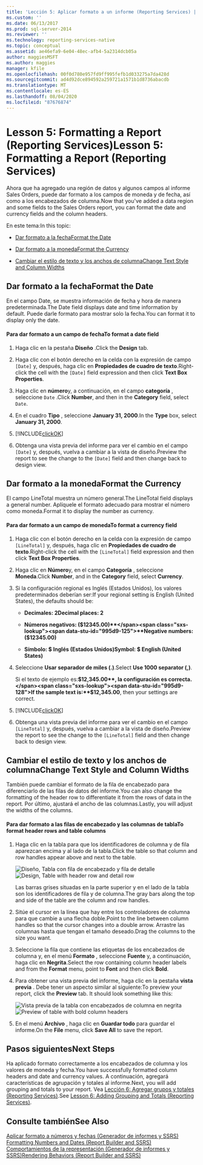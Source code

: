 ```yaml
---
title: 'Lección 5: Aplicar formato a un informe (Reporting Services) | Microsoft Docs'
ms.custom: ''
ms.date: 06/13/2017
ms.prod: sql-server-2014
ms.reviewer: ''
ms.technology: reporting-services-native
ms.topic: conceptual
ms.assetid: ae46efa9-6e04-48ec-afb4-5a2314dcb05a
author: maggiesMSFT
ms.author: maggies
manager: kfile
ms.openlocfilehash: 00f0d780e957fd9ff995fefb1d033275a7da428d
ms.sourcegitcommit: ad4d92dce894592a259721a1571b1d8736abacdb
ms.translationtype: MT
ms.contentlocale: es-ES
ms.lasthandoff: 08/04/2020
ms.locfileid: "87676874"
---
```

# <a name="lesson-5-formatting-a-report-reporting-services"></a><span data-ttu-id="995d9-102">Lesson 5: Formatting a Report (Reporting Services)</span><span class="sxs-lookup"><span data-stu-id="995d9-102">Lesson 5: Formatting a Report (Reporting Services)</span></span>
  <span data-ttu-id="995d9-103">Ahora que ha agregado una región de datos y algunos campos al informe Sales Orders, puede dar formato a los campos de moneda y de fecha, así como a los encabezados de columna.</span><span class="sxs-lookup"><span data-stu-id="995d9-103">Now that you've added a data region and some fields to the Sales Orders report, you can format the date and currency fields and the column headers.</span></span>  
  
 <span data-ttu-id="995d9-104">En este tema:</span><span class="sxs-lookup"><span data-stu-id="995d9-104">In this topic:</span></span>  
  
-   [<span data-ttu-id="995d9-105">Dar formato a la fecha</span><span class="sxs-lookup"><span data-stu-id="995d9-105">Format the Date</span></span>](#bkmk_format_date)  
  
-   [<span data-ttu-id="995d9-106">Dar formato a la moneda</span><span class="sxs-lookup"><span data-stu-id="995d9-106">Format the Currency</span></span>](#bkmk_format_currency)  
  
-   [<span data-ttu-id="995d9-107">Cambiar el estilo de texto y los anchos de columna</span><span class="sxs-lookup"><span data-stu-id="995d9-107">Change Text Style and Column Widths</span></span>](#bkmk_change_textstyle)  
  
##  <a name="format-the-date"></a><a name="bkmk_format_date"></a><span data-ttu-id="995d9-108">Dar formato a la fecha</span><span class="sxs-lookup"><span data-stu-id="995d9-108">Format the Date</span></span>  
 <span data-ttu-id="995d9-109">En el campo Date, se muestra información de fecha y hora de manera predeterminada.</span><span class="sxs-lookup"><span data-stu-id="995d9-109">The Date field displays date and time information by default.</span></span> <span data-ttu-id="995d9-110">Puede darle formato para mostrar solo la fecha.</span><span class="sxs-lookup"><span data-stu-id="995d9-110">You can format it to display only the date.</span></span>  
  
#### <a name="to-format-a-date-field"></a><span data-ttu-id="995d9-111">Para dar formato a un campo de fecha</span><span class="sxs-lookup"><span data-stu-id="995d9-111">To format a date field</span></span>  
  
1.  <span data-ttu-id="995d9-112">Haga clic en la pestaña **Diseño** .</span><span class="sxs-lookup"><span data-stu-id="995d9-112">Click the **Design** tab.</span></span>  
  
2.  <span data-ttu-id="995d9-113">Haga clic con el botón derecho en la celda con la expresión de campo `[Date]` y, después, haga clic en **Propiedades de cuadro de texto**.</span><span class="sxs-lookup"><span data-stu-id="995d9-113">Right-click the cell with the `[Date]` field expression and then click **Text Box Properties**.</span></span>  
  
3.  <span data-ttu-id="995d9-114">Haga clic en **número**y, a continuación, en el campo **categoría** , seleccione `Date` .</span><span class="sxs-lookup"><span data-stu-id="995d9-114">Click **Number**, and then in the **Category** field, select `Date`.</span></span>  
  
4.  <span data-ttu-id="995d9-115">En el cuadro **Tipo** , seleccione **January 31, 2000**.</span><span class="sxs-lookup"><span data-stu-id="995d9-115">In the **Type** box, select **January 31, 2000**.</span></span>  
  
5.  [!INCLUDE[clickOK](../includes/clickok-md.md)]  
  
6.  <span data-ttu-id="995d9-116">Obtenga una vista previa del informe para ver el cambio en el campo `[Date]` y, después, vuelva a cambiar a la vista de diseño.</span><span class="sxs-lookup"><span data-stu-id="995d9-116">Preview the report to see the change to the `[Date]` field and then change back to design view.</span></span>  
  
##  <a name="format-the-currency"></a><a name="bkmk_format_currency"></a><span data-ttu-id="995d9-117">Dar formato a la moneda</span><span class="sxs-lookup"><span data-stu-id="995d9-117">Format the Currency</span></span>  
 <span data-ttu-id="995d9-118">El campo LineTotal muestra un número general.</span><span class="sxs-lookup"><span data-stu-id="995d9-118">The LineTotal field displays a general number.</span></span> <span data-ttu-id="995d9-119">Aplíquele el formato adecuado para mostrar el número como moneda.</span><span class="sxs-lookup"><span data-stu-id="995d9-119">Format it to display the number as currency.</span></span>  
  
#### <a name="to-format-a-currency-field"></a><span data-ttu-id="995d9-120">Para dar formato a un campo de moneda</span><span class="sxs-lookup"><span data-stu-id="995d9-120">To format a currency field</span></span>  
  
1.  <span data-ttu-id="995d9-121">Haga clic con el botón derecho en la celda con la expresión de campo `[LineTotal]` y, después, haga clic en **Propiedades de cuadro de texto**.</span><span class="sxs-lookup"><span data-stu-id="995d9-121">Right-click the cell with the `[LineTotal]` field expression and then click **Text Box Properties**.</span></span>  
  
2.  <span data-ttu-id="995d9-122">Haga clic en **Número**y, en el campo **Categoría** , seleccione **Moneda**.</span><span class="sxs-lookup"><span data-stu-id="995d9-122">Click **Number**, and in the **Category** field, select **Currency**.</span></span>  
  
3.  <span data-ttu-id="995d9-123">Si la configuración regional es Inglés (Estados Unidos), los valores predeterminados deberían ser:</span><span class="sxs-lookup"><span data-stu-id="995d9-123">If your regional setting is English (United States), the defaults should be:</span></span>  
  
    -   <span data-ttu-id="995d9-124">**Decimales: 2**</span><span class="sxs-lookup"><span data-stu-id="995d9-124">**Decimal places: 2**</span></span>  
  
    -   <span data-ttu-id="995d9-125">**Números negativos: ($12345.00)**</span><span class="sxs-lookup"><span data-stu-id="995d9-125">**Negative numbers: ($12345.00)**</span></span>  
  
    -   <span data-ttu-id="995d9-126">**Símbolo: $ Inglés (Estados Unidos)**</span><span class="sxs-lookup"><span data-stu-id="995d9-126">**Symbol: $ English (United States)**</span></span>  
  
4.  <span data-ttu-id="995d9-127">Seleccione **Usar separador de miles (.)**.</span><span class="sxs-lookup"><span data-stu-id="995d9-127">Select **Use 1000 separator (,)**.</span></span>  
  
     <span data-ttu-id="995d9-128">Si el texto de ejemplo es:**$12,345.00**, la configuración es correcta.</span><span class="sxs-lookup"><span data-stu-id="995d9-128">If the sample text is:**$12,345.00**, then your settings are correct.</span></span>  
  
5.  [!INCLUDE[clickOK](../includes/clickok-md.md)]  
  
6.  <span data-ttu-id="995d9-129">Obtenga una vista previa del informe para ver el cambio en el campo `[LineTotal]` y, después, vuelva a cambiar a la vista de diseño.</span><span class="sxs-lookup"><span data-stu-id="995d9-129">Preview the report to see the change to the `[LineTotal]` field and then change back to design view.</span></span>  
  
##  <a name="change-text-style-and-column-widths"></a><a name="bkmk_change_textstyle"></a><span data-ttu-id="995d9-130">Cambiar el estilo de texto y los anchos de columna</span><span class="sxs-lookup"><span data-stu-id="995d9-130">Change Text Style and Column Widths</span></span>  
 <span data-ttu-id="995d9-131">También puede cambiar el formato de la fila de encabezado para diferenciarlo de las filas de datos del informe.</span><span class="sxs-lookup"><span data-stu-id="995d9-131">You can also change the formatting of the header row to differentiate it from the rows of data in the report.</span></span> <span data-ttu-id="995d9-132">Por último, ajustará el ancho de las columnas.</span><span class="sxs-lookup"><span data-stu-id="995d9-132">Lastly, you will adjust the widths of the columns.</span></span>  
  
#### <a name="to-format-header-rows-and-table-columns"></a><span data-ttu-id="995d9-133">Para dar formato a las filas de encabezado y las columnas de tabla</span><span class="sxs-lookup"><span data-stu-id="995d9-133">To format header rows and table columns</span></span>  
  
1.  <span data-ttu-id="995d9-134">Haga clic en la tabla para que los identificadores de columna y de fila aparezcan encima y al lado de la tabla.</span><span class="sxs-lookup"><span data-stu-id="995d9-134">Click the table so that column and row handles appear above and next to the table.</span></span>  
  
     <span data-ttu-id="995d9-135">![Diseño, Tabla con fila de encabezado y fila de detalle](../../2014/tutorials/media/rs-basictabledetailsdesign.gif "Diseño, Tabla con fila de encabezado y fila de detalle")</span><span class="sxs-lookup"><span data-stu-id="995d9-135">![Design, Table with header row and detail row](../../2014/tutorials/media/rs-basictabledetailsdesign.gif "Design, Table with header row and detail row")</span></span>  
  
     <span data-ttu-id="995d9-136">Las barras grises situadas en la parte superior y en el lado de la tabla son los identificadores de fila y de columna.</span><span class="sxs-lookup"><span data-stu-id="995d9-136">The gray bars along the top and side of the table are the column and row handles.</span></span>  
  
2.  <span data-ttu-id="995d9-137">Sitúe el cursor en la línea que hay entre los controladores de columna para que cambie a una flecha doble.</span><span class="sxs-lookup"><span data-stu-id="995d9-137">Point to the line between column handles so that the cursor changes into a double arrow.</span></span> <span data-ttu-id="995d9-138">Arrastre las columnas hasta que tengan el tamaño deseado.</span><span class="sxs-lookup"><span data-stu-id="995d9-138">Drag the columns to the size you want.</span></span>  
  
3.  <span data-ttu-id="995d9-139">Seleccione la fila que contiene las etiquetas de los encabezados de columna y, en el menú **Formato** , seleccione **Fuente** y, a continuación, haga clic en **Negrita**.</span><span class="sxs-lookup"><span data-stu-id="995d9-139">Select the row containing column header labels and from the **Format** menu, point to **Font** and then click **Bold**.</span></span>  
  
4.  <span data-ttu-id="995d9-140">Para obtener una vista previa del informe, haga clic en la pestaña **vista previa** . Debe tener un aspecto similar al siguiente:</span><span class="sxs-lookup"><span data-stu-id="995d9-140">To preview your report, click the **Preview** tab. It should look something like this:</span></span>  
  
     <span data-ttu-id="995d9-141">![Vista previa de la tabla con encabezados de columna en negrita](../../2014/tutorials/media/rs-basictabledetailsformattedpreview.gif "Vista previa de la tabla con encabezados de columna en negrita")</span><span class="sxs-lookup"><span data-stu-id="995d9-141">![Preview of table with bold column headers](../../2014/tutorials/media/rs-basictabledetailsformattedpreview.gif "Preview of table with bold column headers")</span></span>  
  
5.  <span data-ttu-id="995d9-142">En el menú **Archivo** , haga clic en **Guardar todo** para guardar el informe.</span><span class="sxs-lookup"><span data-stu-id="995d9-142">On the **File** menu, click **Save All** to save the report.</span></span>  
  
## <a name="next-steps"></a><span data-ttu-id="995d9-143">Pasos siguientes</span><span class="sxs-lookup"><span data-stu-id="995d9-143">Next Steps</span></span>  
 <span data-ttu-id="995d9-144">Ha aplicado formato correctamente a los encabezados de columna y los valores de moneda y fecha.</span><span class="sxs-lookup"><span data-stu-id="995d9-144">You have successfully formatted column headers and date and currency values.</span></span> <span data-ttu-id="995d9-145">A continuación, agregará características de agrupación y totales al informe.</span><span class="sxs-lookup"><span data-stu-id="995d9-145">Next, you will add grouping and totals to your report.</span></span> <span data-ttu-id="995d9-146">Vea [Lección 6: Agregar grupos y totales &#40;Reporting Services&#41;](../reporting-services/lesson-6-adding-grouping-and-totals-reporting-services.md).</span><span class="sxs-lookup"><span data-stu-id="995d9-146">See [Lesson 6: Adding Grouping and Totals &#40;Reporting Services&#41;](../reporting-services/lesson-6-adding-grouping-and-totals-reporting-services.md).</span></span>  
  
## <a name="see-also"></a><span data-ttu-id="995d9-147">Consulte también</span><span class="sxs-lookup"><span data-stu-id="995d9-147">See Also</span></span>  
 <span data-ttu-id="995d9-148">[Aplicar formato a números y fechas &#40;Generador de informes y SSRS&#41;](report-design/formatting-numbers-and-dates-report-builder-and-ssrs.md) </span><span class="sxs-lookup"><span data-stu-id="995d9-148">[Formatting Numbers and Dates &#40;Report Builder and SSRS&#41;](report-design/formatting-numbers-and-dates-report-builder-and-ssrs.md) </span></span>  
 [<span data-ttu-id="995d9-149">Comportamientos de la representación &#40;Generador de informes y SSRS&#41;</span><span class="sxs-lookup"><span data-stu-id="995d9-149">Rendering Behaviors &#40;Report Builder  and SSRS&#41;</span></span>](report-design/rendering-behaviors-report-builder-and-ssrs.md)  
  
  
